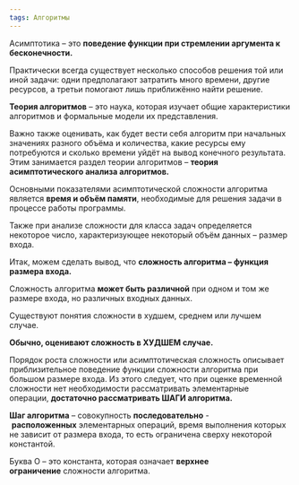 ```yaml
---
tags: Алгоритмы
---
```


Асимптотика – это **поведение функции при стремлении аргумента к бесконечности.**

Практически всегда существует несколько способов решения той или иной задачи: одни предполагают затратить много времени, другие ресурсов, а третьи помогают лишь приближённо найти решение.

**Теория алгоритмов** – это наука, которая изучает общие характеристики алгоритмов и формальные модели их представления.

Важно также оценивать, как будет вести себя алгоритм при начальных значениях разного объёма и количества, какие ресурсы ему потребуются и сколько времени уйдёт на вывод конечного результата. Этим занимается раздел теории алгоритмов – **теория асимптотического анализа алгоритмов.**

Основными показателями асимптотической сложности алгоритма является **время и объём памяти**, необходимые для решения задачи в процессе работы программы.

Также при анализе сложности для класса задач определяется некоторое число, характеризующее некоторый объём данных – размер входа.

Итак, можем сделать вывод, что **сложность алгоритма – функция размера входа.**

Сложность алгоритма **может быть различной** при одном и том же размере входа, но различных входных данных.

Существуют понятия сложности в худшем, среднем или лучшем случае.

**Обычно, оценивают сложность в ХУДШЕМ случае.**

Порядок роста сложности или асимптотическая сложность описывает приблизительное поведение функции сложности алгоритма при большом размере входа. Из этого следует, что при оценке временной сложности нет необходимости рассматривать элементарные операции, **достаточно рассматривать ШАГИ алгоритма.**

**Шаг алгоритма** – совокупность **последовательно** - **расположенных** элементарных операций, время выполнения которых не зависит от размера входа, то есть ограничена сверху некоторой константой.

Буква O – это константа, которая означает **верхнее ограничение** сложности алгоритма.

